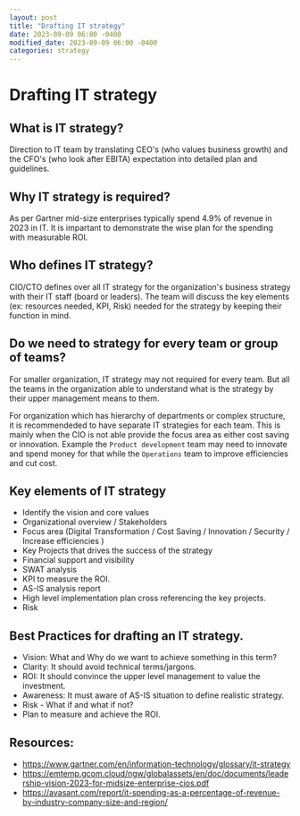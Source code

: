 ```yaml
---
layout: post
title: "Drafting IT strategy"
date: 2023-09-09 06:00 -0400
modified_date: 2023-09-09 06:00 -0400
categories: strategy
---
```


# Drafting IT strategy

## What is IT strategy?

Direction to IT team by translating CEO's (who values business growth) and the CFO's (who look after EBITA) expectation into detailed plan and guidelines.

## Why IT strategy is required?

As per Gartner mid-size enterprises typically spend 4.9% of revenue in 2023 in IT. It is impartant to demonstrate the wise plan for the spending with measurable ROI.

## Who defines IT strategy?

CIO/CTO defines over all IT strategy for the organization's business strategy with their IT staff (board or leaders). The team will discuss the key elements (ex: resources needed, KPI, Risk) needed for the strategy by keeping their function in mind.

## Do we need to strategy for every team or group of teams?

For smaller organization, IT strategy may not required for every team. But all the teams in the organization able to understand what is the strategy by their upper management means to them.

For organization which has hierarchy of departments or complex structure, it is recommendeded to have separate IT strategies for each team. This is mainly when the CIO is not able provide the focus area as either cost saving or innovation. Example the `Product development` team may need to innovate and spend money for that while the `Operations` team to improve efficiencies and cut cost.

## Key elements of IT strategy

- Identify the vision and core values
- Organizational overview / Stakeholders
- Focus area (Digital Transformation / Cost Saving / Innovation / Security / Increase efficiencies )
- Key Projects that drives the success of the strategy
- Financial support and visibility
- SWAT analysis
- KPI to measure the ROI.
- AS-IS analysis report
- High level implementation plan cross referencing the key projects.
- Risk

## Best Practices for drafting an IT strategy.

- Vision: What and Why do we want to achieve something in this term?
- Clarity: It should avoid technical terms/jargons.
- ROI: It should convince the upper level management to value the investment.
- Awareness: It must aware of AS-IS situation to define realistic strategy.
- Risk - What if and what if not?
- Plan to measure and achieve the ROI.

## Resources:

- https://www.gartner.com/en/information-technology/glossary/it-strategy
- https://emtemp.gcom.cloud/ngw/globalassets/en/doc/documents/leadership-vision-2023-for-midsize-enterprise-cios.pdf
- https://avasant.com/report/it-spending-as-a-percentage-of-revenue-by-industry-company-size-and-region/
